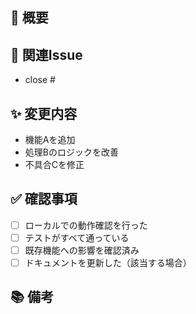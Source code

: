 ## 📝 概要

<!-- このプルリクエストで何を対応するかを簡潔に記述してください -->

## 🔗 関連Issue

<!-- 関連するIssue番号を記述してください（例: close #12） -->
- close #

## ✨ 変更内容

<!-- 追加・変更された主な内容を箇条書きで記述してください -->
- 機能Aを追加
- 処理Bのロジックを改善
- 不具合Cを修正

## ✅ 確認事項

<!-- プルリクを出す前に確認すべきことをチェックリスト形式で -->
- [ ] ローカルでの動作確認を行った
- [ ] テストがすべて通っている
- [ ] 既存機能への影響を確認済み
- [ ] ドキュメントを更新した（該当する場合）

## 📚 備考

<!-- レビューアへの補足、懸念点、対応に迷った部分など -->